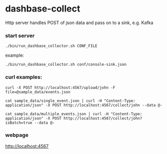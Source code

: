 # dashbase-collect
Http server handles POST of json data and pass on to a sink, e.g. Kafka

### start server
~~~~
./bin/run_dashbase_collector.sh CONF_FILE
~~~~
example:
~~~~
./bin/run_dashbase_collector.sh conf/console-sink.json
~~~~

### curl examples:
~~~~
curl -X POST http://localhost:4567/upload/john -F file=@sample_data/events.json

cat sample_data/single_event.json | curl -H "Content-Type: application/json" -X POST http://localhost:4567/collect/john --data @-

cat sample_data/multiple_events.json | curl -H "Content-Type: application/json" -X POST http://localhost:4567/collect/john?isBatch=true --data @-
~~~~

### webpage
[http://localhost:4567](http://localhost:4567)
